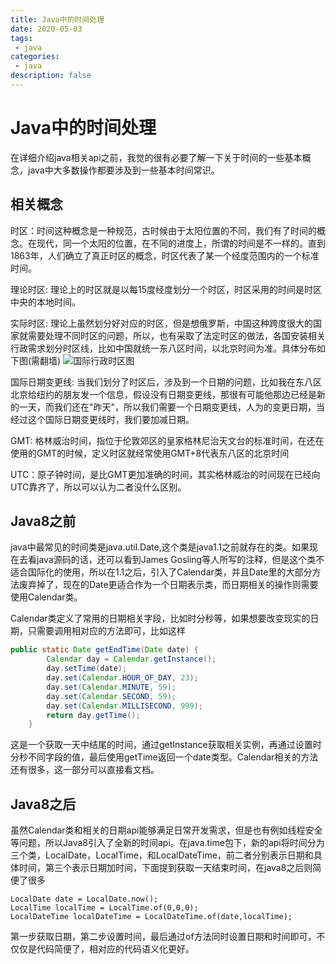 ```yaml
---
title: Java中的时间处理
date: 2020-05-03
tags:
 - java
categories:
 - java
description: false
---
```


# Java中的时间处理
在详细介绍java相关api之前，我觉的很有必要了解一下关于时间的一些基本概念，java中大多数操作都要涉及到一些基本时间常识。
## 相关概念
时区：时间这种概念是一种规范，古时候由于太阳位置的不同，我们有了时间的概念。在现代，同一个太阳的位置，在不同的进度上，所谓的时间是不一样的。直到1863年，人们确立了真正时区的概念，时区代表了某一个经度范围内的一个标准时间。

理论时区: 理论上的时区就是以每15度经度划分一个时区，时区采用的时间是时区中央的本地时间。

实际时区: 理论上虽然划分好对应的时区，但是想俄罗斯，中国这种跨度很大的国家就需要处理不同时区的问题，所以，也有采取了法定时区的做法，各国安装相关行政需求划分时区线，比如中国就统一东八区时间，以北京时间为准。具体分布如下图(需翻墙)
![国际行政时区图](http://suo.im/6dncBB)   

国际日期变更线: 当我们划分了时区后，涉及到一个日期的问题，比如我在东八区北京给纽约的朋友发一个信息，假设没有日期变更线，那很有可能他那边已经是新的一天，而我们还在"昨天"，所以我们需要一个日期变更线，人为的变更日期，当经过这个国际日期变更线时，我们要加减日期。

GMT: 格林威治时间，指位于伦敦郊区的皇家格林尼治天文台的标准时间，在还在使用的GMT的时候，定义时区就经常使用GMT+8代表东八区的北京时间

UTC：原子钟时间，是比GMT更加准确的时间，其实格林威治的时间现在已经向UTC靠齐了，所以可以认为二者没什么区别。

## Java8之前

java中最常见的时间类是java.util.Date,这个类是java1.1之前就存在的类。如果现在去看java源码的话，还可以看到James Gosling等人所写的注释，但是这个类不适合国际化的使用，所以在1.1之后，引入了Calendar类，并且Date里的大部分方法废弃掉了，现在的Date更适合作为一个日期表示类，而日期相关的操作则需要使用Calendar类。    

Calendar类定义了常用的日期相关字段，比如时分秒等，如果想要改变现实的日期，只需要调用相对应的方法即可，比如这样
```java
public static Date getEndTime(Date date) {
        Calendar day = Calendar.getInstance();
        day.setTime(date);
        day.set(Calendar.HOUR_OF_DAY, 23);
        day.set(Calendar.MINUTE, 59);
        day.set(Calendar.SECOND, 59);
        day.set(Calendar.MILLISECOND, 999);
        return day.getTime();
    }
```
这是一个获取一天中结尾的时间，通过getInstance获取相关实例，再通过设置时分秒不同字段的值，最后使用getTime返回一个date类型。Calendar相关的方法还有很多，这一部分可以直接看文档。

## Java8之后

虽然Calendar类和相关的日期api能够满足日常开发需求，但是也有例如线程安全等问题，所以Java8引入了全新的时间api。在java.time包下，新的api将时间分为三个类，LocalDate，LocalTime，和LocalDateTime，前二者分别表示日期和具体时间，第三个表示日期加时间，下面提到获取一天结束时间，在java8之后则简便了很多
```
LocalDate date = LocalDate.now();
LocalTime localTime = LocalTime.of(0,0,0);
LocalDateTime localDateTime = LocalDateTime.of(date,localTime);
```
第一步获取日期，第二步设置时间，最后通过of方法同时设置日期和时间即可，不仅仅是代码简便了，相对应的代码语义化更好。








